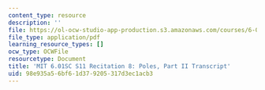```yaml
---
content_type: resource
description: ''
file: https://ol-ocw-studio-app-production.s3.amazonaws.com/courses/6-01sc-introduction-to-electrical-engineering-and-computer-science-i-spring-2011/98e935a56bf61d379205317d3ec1acb3_MIT6_01SC_rec8_300k.pdf
file_type: application/pdf
learning_resource_types: []
ocw_type: OCWFile
resourcetype: Document
title: 'MIT 6.01SC S11 Recitation 8: Poles, Part II Transcript'
uid: 98e935a5-6bf6-1d37-9205-317d3ec1acb3
---
```

